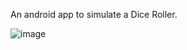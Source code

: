 An android app to simulate a Dice Roller.

![image](https://github.com/user-attachments/assets/4bf51b47-01a4-4378-9049-faacd9d1a940)
